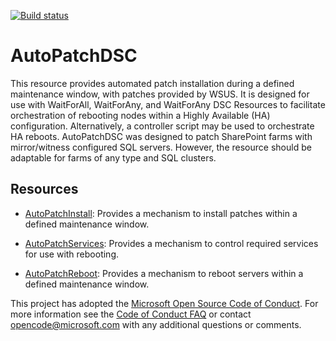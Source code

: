 [![Build status](https://ci.appveyor.com/api/projects/status/k6d7snrsx1neqjcm/branch/master?svg=true)](https://ci.appveyor.com/project/chmadole/autopatchdsc/branch/master)

# AutoPatchDSC

This resource provides automated patch installation during a defined maintenance window, with patches provided by WSUS. It is designed for use with WaitForAll, WaitForAny, and WaitForAny DSC Resources to facilitate orchestration of rebooting nodes within a Highly Available (HA) configuration. Alternatively, a controller script may be used to orchestrate HA reboots. AutoPatchDSC was designed to patch SharePoint farms with mirror/witness configured SQL servers. However, the resource should be adaptable for farms of any type and SQL clusters.

## Resources

* [AutoPatchInstall](#AutoPatchInstall): Provides a mechanism to install patches within a defined maintenance window. 

* [AutoPatchServices](#AutoPatchServices): Provides a mechanism to control required services for use with rebooting. 

* [AutoPatchReboot](#AutoPatchReboot): Provides a mechanism to reboot servers within a defined maintenance window.

This project has adopted the [Microsoft Open Source Code of Conduct](
  https://opensource.microsoft.com/codeofconduct/).
For more information see the [Code of Conduct FAQ](
  https://opensource.microsoft.com/codeofconduct/faq/) 
or contact [opencode@microsoft.com](mailto:opencode@microsoft.com) with any additional questions 
or comments.
